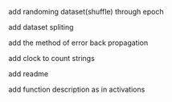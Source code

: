add randoming dataset(shuffle) through epoch



add dataset spliting





add the method of error back propagation





add clock to count strings 

add readme

add function description as in activations 

